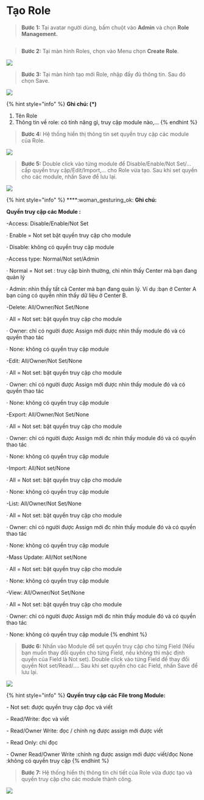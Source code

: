# Tạo Role

> **Bước 1:** Tại avatar người dùng, bấm chuột vào **Admin** và chọn **Role Management.**

<figure><img src="../../.gitbook/assets/image (1) (2).png" alt=""><figcaption></figcaption></figure>

> **Bước 2:** Tại màn hình Roles, chọn vào Menu chọn **Create Role**.

![](../../.gitbook/assets/role2.png)

> **Bước 3:** Tại màn hình tạo mới Role, nhập đầy đủ thông tin. Sau đó chọn Save.

![](../../.gitbook/assets/role3.png)

{% hint style="info" %}
**Ghi chú: (\*)**

1. Tên Role&#x20;
2. Thông tin về role: có tính năng gì, truy cập module nào,…
{% endhint %}

> **Bước 4:** Hệ thống hiển thị thông tin set quyền truy cập các module của Role.

![](../../.gitbook/assets/role4.png)

> **Bước 5:** Double click vào từng module để Disable/Enable/Not Set/… cấp quyền truy cập/Edit/Import,… cho Role vừa tạo. Sau khi set quyền cho các module, nhấn Save để lưu lại.

![](../../.gitbook/assets/role5.png)

{% hint style="info" %}
****:woman\_gesturing\_ok: **Ghi chú:**

**Quyền truy cập các Module :**

\-Access: Disable/Enable/Not Set

·        Enable = Not set  bật quyền truy cập cho module

·        Disable: không có quyền truy cập module

\-Access type: Normal/Not set/Admin

·        Normal = Not set : truy cập bình thường, chỉ nhìn thấy Center mà bạn đang quản lý

·        Admin: nhìn thấy tất cả Center mà bạn đang quản lý. Ví dụ :bạn ở Center A bạn củng có quyền nhìn thấy dữ liệu ở Center B.

\-Delete: All/Owner/Not Set/None

·        All = Not set: bật quyền truy cập cho module

·        Owner: chỉ có người được Assign mới được nhìn thấy module đó và có quyền thao tác

·        None: không có quyền truy cập module

\-Edit: All/Owner/Not Set/None

·        All = Not set: bật quyền truy cập cho module

·        Owner: chỉ có người được Assign mới được nhìn thấy module đó và có quyền thao tác

·        None: không có quyền truy cập module

\-Export: All/Owner/Not Set/None

·        All = Not set: bật quyền truy cập cho module

·        Owner: chỉ có người được Assign mới đc nhìn thấy module đó và có quyền thao tác

·        None: không có quyền truy cập module

\-Import: All/Not set/None

·        All = Not set: bật quyền truy cập cho module

·        None: không có quyền truy cập module

\-List: All/Owner/Not Set/None

·        All = Not set: bật quyền truy cập cho module

·        Owner: chỉ có người được Assign mới đc nhìn thấy module đó và có quyền thao tác

·        None: không có quyền truy cập module

\-Mass Update: All/Not set/None

·        All = Not set: bật quyền truy cập cho module

·        None: không có quyền truy cập module

\-View: All/Owner/Not Set/None

·        All = Not set: bật quyền truy cập cho module

·        Owner: chỉ có người được Assign mới đc nhìn thấy module đó và có quyền thao tác

·        None: không có quyền truy cập module
{% endhint %}

> **Bước 6:** Nhấn vào Module để set quyền truy cập cho từng Field (Nếu bạn muốn thay đổi quyền cho từng Field, nếu không thì mặc định quyền của Field là Not set). Double click vào từng Field để thay đổi quyền Not set/Read/…. Sau khi set quyền cho các Field, nhấn Save để lưu lại.

![](../../.gitbook/assets/role6.png)

{% hint style="info" %}
**Quyền truy cập các File trong Module:**

\-    Not set: được quyền truy cập đọc và viết

\-    Read/Write: đọc và viết

\-    Read/Owner Write: đọc / chính ng được assign mới được viết

\-    Read Only: chỉ đọc

\-    Owner Read/Owner Write :chính ng được assign mới được viết/đọc None :không có quyền truy cập
{% endhint %}

> **Bước 7:** Hệ thống hiển thị thông tin chi tiết của Role vừa được tạo và quyền truy cập cho các module thành công.

![](../../.gitbook/assets/role7.png)
